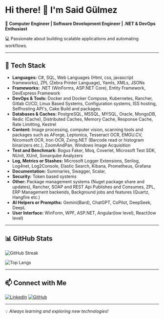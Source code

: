 # Hi there! 👋 I'm Said Gülmez

🚀 **Computer Engineer | Software Development Engineer | .NET & DevOps Enthusiast**

💻 Passionate about building scalable applications and automating workflows.

---

## 🔧 Tech Stack

- **Languages:** C#, SQL, Web Languages (Html, css, javascript frameworks), ZPL (Zebra Printer Language), Yamls, XMLs, JSONs
- **Frameworks:** .NET (WinForms, ASP.NET Core), Entity Framework, DevExpress Framework
- **DevOps & Tools:** Docker and Docker Compose, Kubernetes, Rancher, Gitlab CI/CD, Linux Based Systems, Configuration systems, ISS hosting, Selfhosting API's, Cake Build and packages.
- **Databases & Caches:** PostgreSQL, MSSQL, MYSQL, Oracle, MongoDB, Redic (Cache), Distributed Caches, Memory Cache, Response Cache, Rate Limitting, Kestrel
- **Content:** Image processing, computer vision, scanning tools and packages such as AForge, Leptonica, Tesseract OCR, EMGU.CV, Nicomsoft OCR, Iron OCR, Zxing.NET (Barcode read or histogram binarizers etc.), ZoomAndPan, Windows Image Acquisition
- **Test and Benchmark:** Bogus Faker, Moq, Coverlet, Microsoft Test SDK, NUnit, XUnit, Sonarqube Analyzers
- **Log, Metrics or Stashes:** Microsoft Logger Extensions, Serilog, Log4net, Log2Console, Elastic Search, Kibana, Prometheus, Grafana
- **Documentation:** Summaries, Swagger, Scalar,
- **Security:** Token based systems
- **Other:** Package management systems (Nuget package share and updates), Rancher, SOAP and REST Api Publishes and Consumes, ZPL, ERP Management backends, Background jobs and features (Quartz, Hangfire etc.)
- **AI Helpers or Prompths:** Gemini(Bard), ChatGPT, CoPilot, DeepSeek, DeepL
- **User Interface:** WinForm, WPF, ASP.NET, Angular(low level), React(low level)

---

## 📊 GitHub Stats

![GitHub Streak](https://streak-stats.demolab.com?user=unseensenpai&theme=dark&hide_border=true)

![Top Langs](https://github-readme-stats.vercel.app/api/top-langs/?username=unseensenpai&layout=compact&theme=dark)

---

## 📫 Connect with Me

[![LinkedIn](https://img.shields.io/badge/LinkedIn-blue?logo=linkedin&style=for-the-badge)](https://linkedin.com/in/saidgulmez)
[![GitHub](https://img.shields.io/badge/GitHub-black?logo=github&style=for-the-badge)](https://github.com/unseensenpai)

---

💡 *Always learning and exploring new technologies!*

<!--
**unseensenpai/unseensenpai** is a ✨ _special_ ✨ repository because its `README.md` (this file) appears on your GitHub profile.

Here are some ideas to get you started:

- 🔭 I’m currently working on ...
- 🌱 I’m currently learning ...
- 👯 I’m looking to collaborate on ...
- 🤔 I’m looking for help with ...
- 💬 Ask me about ...
- 📫 How to reach me: ...
- 😄 Pronouns: ...
- ⚡ Fun fact: ...
-->
